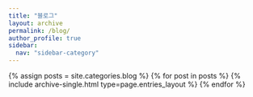 ```yaml
---
title: "블로그"
layout: archive
permalink: /blog/
author_profile: true
sidebar:
  nav: "sidebar-category"
---
```



{% assign posts = site.categories.blog %}
{% for post in posts %} {% include archive-single.html type=page.entries_layout %} {% endfor %}
